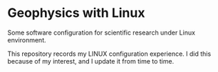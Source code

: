 # Geophysics with Linux

Some software configuration for scientific research under Linux environment.

This repository records my LINUX configuration experience. I did this because of my interest, and I update it from time to time.
